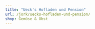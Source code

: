 ```yaml
---
title: "Ueck's Hofladen und Pension"
url: /jork/uecks-hofladen-und-pension/
shop: Gemüse & Obst
---
```

